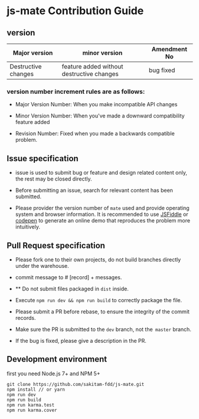 # js-mate Contribution Guide

## version

| Major version | minor version |  Amendment No |
| ------------- | -------------------------- | -------------------- |
| Destructive changes | feature added without destructive changes  | bug fixed |

### version number increment rules are as follows:

- Major Version Number: When you make incompatible API changes

- Minor Version Number: When you've made a downward compatibility feature added

- Revision Number: Fixed when you made a backwards compatible problem.

## Issue specification

- issue is used to submit bug or feature and design related content only, the rest may be closed directly.

- Before submitting an issue, search for relevant content has been submitted.

- Please provider the version number of ``mate`` used and provide operating system and browser information. 
  It is recommended to use [JSFiddle](https://jsfiddle.net/) or [codepen](https://codepen.io/) to generate an online 
  demo that reproduces the problem more intuitively.

## Pull Request specification

- Please fork one to their own projects, do not build branches directly under the warehouse.

- commit message to # [record] + messages.

- ** Do not submit files packaged in `dist` inside.

- Execute `npm run dev && npm run build` to correctly package the file.

- Please submit a PR before rebase, to ensure the integrity of the commit records.

- Make sure the PR is submitted to the `dev` branch, not the` master` branch.

- If the bug is fixed, please give a description in the PR.


## Development environment

first you need Node.js 7+ and NPM 5+

```shell
git clone https://github.com/sakitam-fdd/js-mate.git
npm install // or yarn
npm run dev
npm run build
npm run karma.test
npm run karma.cover
```
